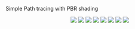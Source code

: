 Simple Path tracing with PBR shading


<p align="center">
  <img src="https://raw.githubusercontent.com/ReubenJCarter/OpenGLPathTracer/master/web/img/bunny0Gloss.jpg"/>
  <img src="https://raw.githubusercontent.com/ReubenJCarter/OpenGLPathTracer/master/web/img/bunny1Gloss.jpg"/>
  <img src="https://raw.githubusercontent.com/ReubenJCarter/OpenGLPathTracer/master/web/img/bunny2Gloss.jpg"/>
  <img src="https://raw.githubusercontent.com/ReubenJCarter/OpenGLPathTracer/master/web/img/cornellBoxDiffuse.jpg"/>
  <img src="https://raw.githubusercontent.com/ReubenJCarter/OpenGLPathTracer/master/web/img/dragon0Diffuse.jpg"/>
  <img src="https://raw.githubusercontent.com/ReubenJCarter/OpenGLPathTracer/master/web/img/dragon1Diffuse.jpg"/>
  <img src="https://raw.githubusercontent.com/ReubenJCarter/OpenGLPathTracer/master/web/img/dragon2Diffuse.jpg"/>
  <img src="https://raw.githubusercontent.com/ReubenJCarter/OpenGLPathTracer/master/web/img/dragon3Diffuse.jpg"/>
</p>
